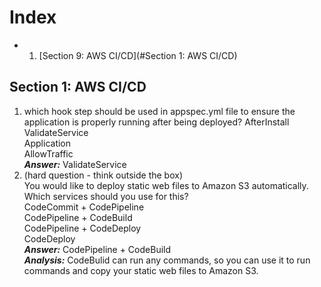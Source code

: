 # Index #
* 1. [Section 9: AWS CI/CD](#Section 1: AWS CI/CD)

## Section 1:<a name='Section 1: AWS CI/CD'/> AWS CI/CD ##
1. which hook step should be used in appspec.yml file to ensure the application is properly running after being deployed?
  AfterInstall   
  ValidateService   
  Application   
  AllowTraffic      
  ***Answer:*** ValidateService
2. (hard question - think outside the box)   
    You would like to deploy static web files to Amazon S3 automatically. Which services should you use for this?   
    CodeCommit + CodePipeline   
    CodePipeline + CodeBuild   
    CodePipeline + CodeDeploy   
    CodeDeploy   
  ***Answer:*** CodePipeline + CodeBuild   
  ***Analysis:*** CodeBulid can run any commands, so you can use it to run commands and copy your static web files to Amazon S3.
  
